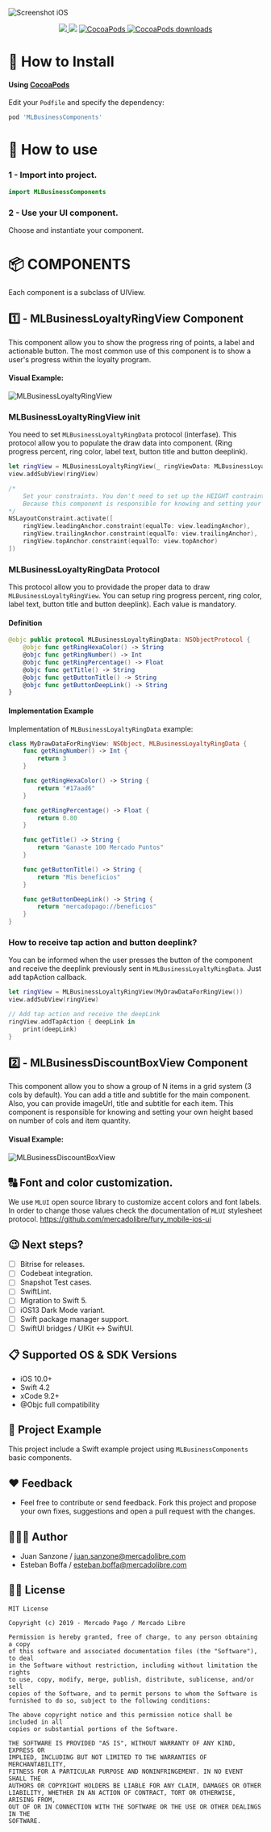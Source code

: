 ![Screenshot iOS](https://github.com/mercadolibre/mlbusiness-components-ios/blob/master/Documentation/images/ios_cover.png?raw=true)
<p align="center">
<a href="https://app.bitrise.io/">
<img src="https://app.bitrise.io/app/d2d19a45654ed1d8/status.svg?token=9BWGNvo1MwPKFb2wQB2dCg">
</a>
<img src="https://img.shields.io/badge/Swift-4.2-orange.svg" />
<a href="https://cocoapods.org/pods/MLBusinessComponents">
<img src="https://img.shields.io/cocoapods/v/MLBusinessComponents.svg" alt="CocoaPods" />
</a>
<a href="https://cocoapods.org/pods/MLBusinessComponents">
<img src="https://img.shields.io/cocoapods/dt/MLBusinessComponents.svg?style=flat" alt="CocoaPods downloads" />
</a>
</p>

# 📲 How to Install

#### Using [CocoaPods](https://cocoapods.org)

Edit your `Podfile` and specify the dependency:

```ruby
pod 'MLBusinessComponents'
```

# 🐒 How to use

### 1 - Import into project.
```swift
import MLBusinessComponents
```

### 2 - Use your UI component.
Choose and instantiate your component.


# 📦 COMPONENTS
Each component is a subclass of UIView.

## 1️⃣ - MLBusinessLoyaltyRingView Component
This component allow you to show the progress ring of points, a label and actionable button. The most common use of this component is to show a user's progress within the loyalty program.
#### Visual Example:
![MLBusinessLoyaltyRingView](https://github.com/mercadolibre/mlbusiness-components-ios/blob/master/Documentation/images/loyaltyRingViewComponent.png?raw=true)

### MLBusinessLoyaltyRingView init
You need to set `MLBusinessLoyaltyRingData` protocol (interfase). This protocol allow you to populate the draw data into component. (Ring progress percent, ring color, label text, button title and button deeplink).
```swift
let ringView = MLBusinessLoyaltyRingView(_ ringViewData: MLBusinessLoyaltyRingData)
view.addSubView(ringView)

/* 
    Set your constraints. You don't need to set up the HEIGHT contraint. 
    Because this component is responsible for knowing and setting your own HEIGHT.
*/
NSLayoutConstraint.activate([
    ringView.leadingAnchor.constraint(equalTo: view.leadingAnchor),
    ringView.trailingAnchor.constraint(equalTo: view.trailingAnchor),
    ringView.topAnchor.constraint(equalTo: view.topAnchor)
])
```

### MLBusinessLoyaltyRingData Protocol
This protocol allow you to providade the proper data to draw `MLBusinessLoyaltyRingView`. You can setup ring progress percent, ring color, label text, button title and button deeplink). Each value is mandatory.

#### Definition
```swift
@objc public protocol MLBusinessLoyaltyRingData: NSObjectProtocol {
    @objc func getRingHexaColor() -> String
    @objc func getRingNumber() -> Int
    @objc func getRingPercentage() -> Float
    @objc func getTitle() -> String
    @objc func getButtonTitle() -> String
    @objc func getButtonDeepLink() -> String
}
```

#### Implementation Example
Implementation of `MLBusinessLoyaltyRingData` example:
```swift
class MyDrawDataForRingView: NSObject, MLBusinessLoyaltyRingData {
    func getRingNumber() -> Int {
        return 3
    }

    func getRingHexaColor() -> String {
        return "#17aad6"
    }

    func getRingPercentage() -> Float {
        return 0.80
    }

    func getTitle() -> String {
        return "Ganaste 100 Mercado Puntos"
    }

    func getButtonTitle() -> String {
        return "Mis beneficios"
    }

    func getButtonDeepLink() -> String {
        return "mercadopago://beneficios"
    }
}
```

### How to receive tap action and button deeplink?
You can be informed when the user presses the button of the component and receive the deeplink previously sent in `MLBusinessLoyaltyRingData`. Just add tapAction callback.
```swift
let ringView = MLBusinessLoyaltyRingView(MyDrawDataForRingView())
view.addSubView(ringView)

// Add tap action and receive the deepLink
ringView.addTapAction { deepLink in
    print(deepLink)
}
```

## 2️⃣ - MLBusinessDiscountBoxView Component
This component allow you to show a group of N items in a grid system (3 cols by default). You can add a title and subtitle for the main component. Also, you can provide imageUrl, title and subtitle for each item. This component is responsible for knowing and setting your own height based on number of cols and item quantity.
#### Visual Example:
![MLBusinessDiscountBoxView](https://github.com/mercadolibre/mlbusiness-components-ios/blob/master/Documentation/images/discountBoxViewComponent.png?raw=true)


## 🔠 Font and color customization.
We use `MLUI` open source library to customize accent colors and font labels. In order to change those values check the documentation of `MLUI` stylesheet protocol.
https://github.com/mercadolibre/fury_mobile-ios-ui

## 😉 Next steps?
* [ ] Bitrise for releases.
* [ ] Codebeat integration.
* [ ] Snapshot Test cases.
* [ ] SwiftLint.
* [ ] Migration to Swift 5.
* [ ] iOS13 Dark Mode variant.
* [ ] Swift package manager support.
* [ ] SwiftUI bridges / UIKit <-> SwiftUI.

## 📋 Supported OS & SDK Versions
* iOS 10.0+
* Swift 4.2
* xCode 9.2+
* @Objc full compatibility

## 🔮 Project Example
This project include a Swift example project using `MLBusinessComponents` basic components.

## ❤️ Feedback
- Feel free to contribute or send feedback. Fork this project and propose your own fixes, suggestions and open a pull request with the changes.

## 👨🏻‍💻 Author
- Juan Sanzone / juan.sanzone@mercadolibre.com
- Esteban Boffa / esteban.boffa@mercadolibre.com

## 👮🏻 License

```
MIT License

Copyright (c) 2019 - Mercado Pago / Mercado Libre

Permission is hereby granted, free of charge, to any person obtaining a copy
of this software and associated documentation files (the "Software"), to deal
in the Software without restriction, including without limitation the rights
to use, copy, modify, merge, publish, distribute, sublicense, and/or sell
copies of the Software, and to permit persons to whom the Software is
furnished to do so, subject to the following conditions:

The above copyright notice and this permission notice shall be included in all
copies or substantial portions of the Software.

THE SOFTWARE IS PROVIDED "AS IS", WITHOUT WARRANTY OF ANY KIND, EXPRESS OR
IMPLIED, INCLUDING BUT NOT LIMITED TO THE WARRANTIES OF MERCHANTABILITY,
FITNESS FOR A PARTICULAR PURPOSE AND NONINFRINGEMENT. IN NO EVENT SHALL THE
AUTHORS OR COPYRIGHT HOLDERS BE LIABLE FOR ANY CLAIM, DAMAGES OR OTHER
LIABILITY, WHETHER IN AN ACTION OF CONTRACT, TORT OR OTHERWISE, ARISING FROM,
OUT OF OR IN CONNECTION WITH THE SOFTWARE OR THE USE OR OTHER DEALINGS IN THE
SOFTWARE.
```
